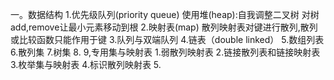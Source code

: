 一。数据结构
    1.优先级队列(priority queue)
        使用堆(heap):自我调整二叉树
        对树add,remove让最小元素移动到根
    2.映射表(map)
        散列映射表对键进行散列,散列或比较函数只能作用于键
    3.队列与双端队列
    4.链表（double linked）
    5.数组列表
    6.散列集
    7.树集
    8.
    9,专用集与映射表
        1.弱散列映射表
        2.链接散列表和链接映射表
        3.枚举集与映射表
        4.标识散列映射表
        5.